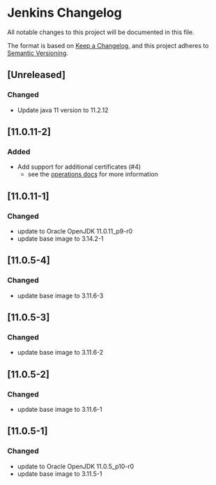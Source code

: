 # Jenkins Changelog
All notable changes to this project will be documented in this file.

The format is based on [Keep a Changelog](https://keepachangelog.com/en/1.0.0/),
and this project adheres to [Semantic Versioning](https://semver.org/spec/v2.0.0.html).

## [Unreleased]

### Changed
- Update java 11 version to 11.2.12


## [11.0.11-2]

### Added
- Add support for additional certificates (#4)
   - see the [operations docs](docs/operations_en.md) for more information

## [11.0.11-1]

### Changed
- update to Oracle OpenJDK 11.0.11_p9-r0
- update base image to 3.14.2-1

## [11.0.5-4]

### Changed
- update base image to 3.11.6-3

## [11.0.5-3]

### Changed
- update base image to 3.11.6-2

## [11.0.5-2]

### Changed
- update base image to 3.11.6-1

## [11.0.5-1]

### Changed
- update to Oracle OpenJDK 11.0.5_p10-r0
- update base image to 3.11.5-1
